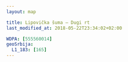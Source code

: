 ```yaml
---
layout: map

title: Lipovička šuma – Dugi rt
last_modified_at: 2018-05-22T23:34:02+02:00

WDPA: [555560014]
geoSrbija:
  L1_183: [165]
---
```

